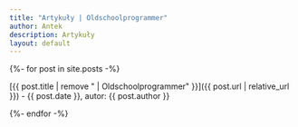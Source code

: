 ```yaml
---
title: "Artykuły | Oldschoolprogrammer"
author: Antek
description: Artykuły
layout: default
---
```


{%- for post in site.posts -%}

[{{ post.title | remove " | Oldschoolprogrammer" }}]({{ post.url | relative_url }}) - {{ post.date }}, autor: {{ post.author }}

{%- endfor -%}